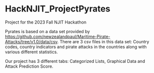 # HackNJIT_ProjectPyrates
Project for the 2023 Fall NJIT Hackathon

Pyrates is based on a data set provided by https://github.com/newzealandpaul/Maritime-Pirate-Attacks/tree/v1.0/data/csv.
There are 3 csv files in this data set: Country codes, country indicators and pirate attacks in the countries along with various different statistics.

Our project has 3 different tabs: Categorized Lists, Graphical Data and Attack Prediction Score.
